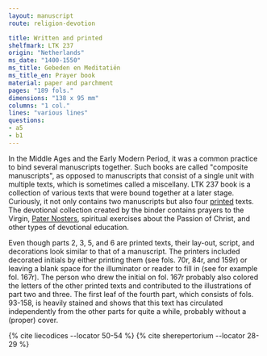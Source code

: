 ```yaml
---
layout: manuscript
route: religion-devotion

title: Written and printed
shelfmark: LTK 237
origin: "Netherlands"
ms_date: "1400-1550"
ms_title: Gebeden en Meditatiën
ms_title_en: Prayer book
material: paper and parchment
pages: "189 fols."
dimensions: "138 x 95 mm"
columns: "1 col."
lines: "various lines"
questions:
- a5
- b1
---
```


In the Middle Ages and the Early Modern Period, it was a common practice
to bind several manuscripts together. Such books are called "composite
manuscripts", as opposed to manuscripts that consist of a single unit
with multiple texts, which is sometimes called a miscellany. LTK 237
book is a collection of various texts that were bound together at a
later stage. Curiously, it not only contains two manuscripts but also
four [printed](https://en.wikipedia.org/wiki/Printing_press) texts. The
devotional collection created by the binder contains prayers to the
Virgin, [Pater Nosters](https://en.wikipedia.org/wiki/Lord%27s_Prayer),
spiritual exercises about the Passion of Christ, and other types of
devotional education.

Even though parts 2, 3, 5, and 6 are printed texts, their lay-out,
script, and decorations look similar to that of a manuscript. The
printers included decorated initials by either printing them (see fols.
70r, 84r, and 159r) or leaving a blank space for the illuminator or
reader to fill in (see for example fol. 167r). The person who drew the
initial on fol. 167r probably also colored the letters of the other
printed texts and contributed to the illustrations of part two and
three. The first leaf of the fourth part, which consists of fols.
93-158, is heavily stained and shows that this text has circulated
independently from the other parts for quite a while, probably without a
(proper) cover.

{% cite liecodices --locator 50-54 %}
{% cite sherepertorium --locator 28-29 %}